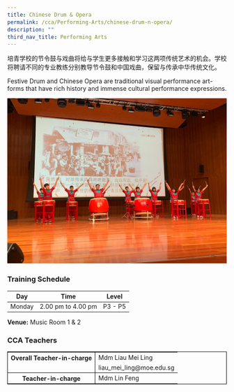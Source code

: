 ```yaml
---
title: Chinese Drum & Opera
permalink: /cca/Performing-Arts/chinese-drum-n-opera/
description: ""
third_nav_title: Performing Arts
---
```

培青学校的节令鼓与戏曲将给与学生更多接触和学习这两项传统艺术的机会。学校将聘请不同的专业教练分别教导节令鼓和中国戏曲，保留与传承中华传统文化。

Festive Drum and Chinese Opera are traditional visual performance art-forms that have rich history and immense cultural performance expressions.

![](/images/IMG-20190412-WA0020.jpg)


### Training Schedule

|Day| Time | Level| 
|-----|----|------|
|Monday|2.00 pm to 4.00 pm | P3 - P5|


**Venue:**
Music Room 1 &amp; 2


### CCA Teachers

<table style="border-collapse: collapse; border: 1px solid black;">
  <tbody>
    <tr>
      <th style="border: none; border-right: 1px solid black">Overall Teacher-in-charge
      </th><td style="border: none;">Mdm Liau Mei Ling</td>
		 </tr>
    <tr>
      <td style="border-bottom: 1px solid black; border-right: 1px solid black"></td>
      <td style="border-bottom: 1px solid black;">liau_mei_ling@moe.edu.sg</td>
    </tr>
    <tr>
      <th style="border: none; border-right: 1px solid black">Teacher-in-charge
      </th><td style="border: none;">Mdm Lin Feng </td>
    </tr>
    <tr>
</tr></tbody>
</table>